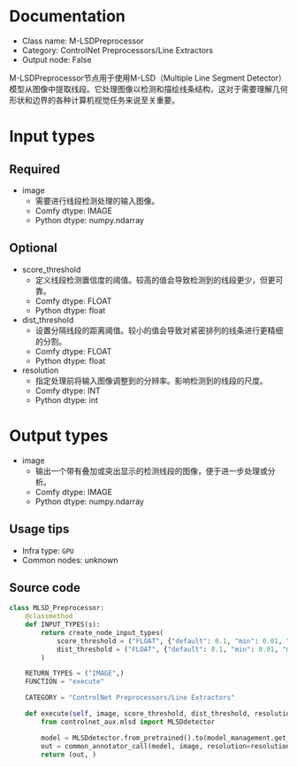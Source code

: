 
# Documentation
- Class name: M-LSDPreprocessor
- Category: ControlNet Preprocessors/Line Extractors
- Output node: False

M-LSDPreprocessor节点用于使用M-LSD（Multiple Line Segment Detector）模型从图像中提取线段。它处理图像以检测和描绘线条结构，这对于需要理解几何形状和边界的各种计算机视觉任务来说至关重要。

# Input types
## Required
- image
    - 需要进行线段检测处理的输入图像。
    - Comfy dtype: IMAGE
    - Python dtype: numpy.ndarray

## Optional
- score_threshold
    - 定义线段检测置信度的阈值。较高的值会导致检测到的线段更少，但更可靠。
    - Comfy dtype: FLOAT
    - Python dtype: float
- dist_threshold
    - 设置分隔线段的距离阈值。较小的值会导致对紧密排列的线条进行更精细的分割。
    - Comfy dtype: FLOAT
    - Python dtype: float
- resolution
    - 指定处理前将输入图像调整到的分辨率。影响检测到的线段的尺度。
    - Comfy dtype: INT
    - Python dtype: int

# Output types
- image
    - 输出一个带有叠加或突出显示的检测线段的图像，便于进一步处理或分析。
    - Comfy dtype: IMAGE
    - Python dtype: numpy.ndarray


## Usage tips
- Infra type: `GPU`
- Common nodes: unknown


## Source code
```python
class MLSD_Preprocessor:
    @classmethod
    def INPUT_TYPES(s):
        return create_node_input_types(
            score_threshold = ("FLOAT", {"default": 0.1, "min": 0.01, "max": 2.0, "step": 0.01}),
            dist_threshold = ("FLOAT", {"default": 0.1, "min": 0.01, "max": 20.0, "step": 0.01})
        )

    RETURN_TYPES = ("IMAGE",)
    FUNCTION = "execute"

    CATEGORY = "ControlNet Preprocessors/Line Extractors"

    def execute(self, image, score_threshold, dist_threshold, resolution=512, **kwargs):
        from controlnet_aux.mlsd import MLSDdetector

        model = MLSDdetector.from_pretrained().to(model_management.get_torch_device())
        out = common_annotator_call(model, image, resolution=resolution, thr_v=score_threshold, thr_d=dist_threshold)
        return (out, )

```

